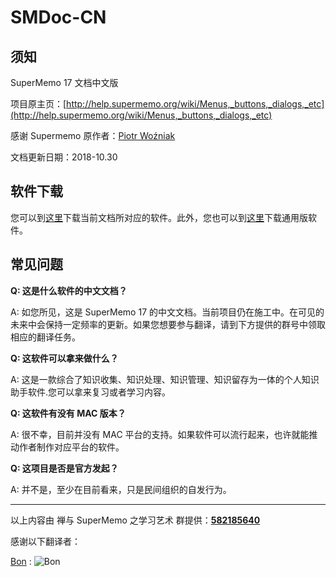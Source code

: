 # SMDoc-CN
## 须知

SuperMemo 17 文档中文版

项目原主页：[http://help.supermemo.org/wiki/Menus,_buttons,_dialogs,_etc](http://help.supermemo.org/wiki/Menus,_buttons,_dialogs,_etc)

感谢 Supermemo 原作者：[Piotr Woźniak](https://www.supermemo.com/english/company/wozniak.htm)

文档更新日期：2018-10.30

## 软件下载

您可以到[这里](http://www.super-memo.com/supermemo17.html)下载当前文档所对应的软件。此外，您也可以到[这里](http://www.super-memo.com/supermemo17.html)下载通用版软件。

## 常见问题

**Q: 这是什么软件的中文文档？**

A: 如您所见，这是 SuperMemo 17 的中文文档。当前项目仍在施工中。在可见的未来中会保持一定频率的更新。如果您想要参与翻译，请到下方提供的群号中领取相应的翻译任务。

**Q: 这软件可以拿来做什么？**

A: 这是一款综合了知识收集、知识处理、知识管理、知识留存为一体的个人知识助手软件.您可以拿来复习或者学习内容。

**Q: 这软件有没有 MAC 版本？**

A: 很不幸，目前并没有 MAC 平台的支持。如果软件可以流行起来，也许就能推动作者制作对应平台的软件。

**Q: 这项目是否是官方发起？**

A: 并不是，至少在目前看来，只是民间组织的自发行为。

------

以上内容由 禅与 SuperMemo 之学习艺术 群提供：[**582185640**](https://jq.qq.com/?_wv=1027&k=5TZ1lgu)



感谢以下翻译者：

[Bon](mailto:bonopengate@gmail.com) : ![Bon](https://i.loli.net/2018/10/23/5bcf31e13ed91.jpeg)

